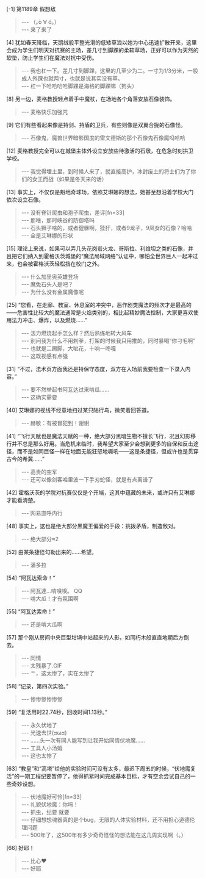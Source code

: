 
[-1] 第1189章 假想敌
>--- （｡ò ∀ ó｡）<br>
>--- 来了来了<br>

[4] 犹如春天降临，天鹅绒般平整光滑的低矮草浪以她为中心迅速扩散开来，这里会成为学生们明天对抗赛的主场，差几寸到脚踝的柔软草场，正好可以作为天然的软垫，防止学生们在魔法对抗中受伤。
>--- 我也杠一下。差几寸到脚踝，这里的几至少为二。一寸为1/3分米，一般成人外踝也就两寸，也就是说其实没有草。<br>
>--- 杠一下哈哈哈哈脚踝是海格的脚踝嘛（狗头）<br>

[8] 另一边，麦格教授轻点着手中魔杖，在场地各个角落安放石像装饰。
>--- 麦格快乐加强咒<br>

[9] 它们有些看起来像是持剑、持盾的卫兵，有些则像是双翼合拢的石像怪。
>--- 石像鬼，魔兽世界暗影国度的雷文德斯的那个石像鬼石像魔吗哈哈<br>

[12] 麦格教授完全可以在城堡主体外设立安放些待激活的石墩，在危急时刻拱卫学校。
>--- 我觉得埋土里，到时候人来了，就直接高护，冰封废土的将士们为了你们的女王而战（如果是冬天来的话）<br>

[13] 事实上，不仅仅是魁地奇球场，依照艾琳娜的想法，她甚至想沿着学校大门依次设立石像。
>--- 没有脊针爬虫和孢子爬虫，差评[fn=33]<br>
>--- 那啥，那时峡谷的防御塔吗<br>
>--- 石头狮子啥的，或者貔貅啊，狴犴，或者9龙子，9凤女的石像？哈哈<br>
>--- 全是艾琳娜的形状<br>

[15] 理论上来说，如果可以弄几头花岗岩火龙、哥斯拉、利维坦之类的石像，并且把它们纳入到霍格沃茨城堡的“魔法局域网络”认证中，哪怕全世界巨人一起冲过来，也会被霍格沃茨轻松挡在校门之外。
>--- 什么加里奥英雄登场<br>
>--- 魔免石头人是吧？<br>
>--- 为什么没有金属魔像呢<br>

[25] “您看，在走廊、教室、休息室的冲突中，恶作剧类魔法的频次才是最高的——危害性比较大的魔法通常是火焰类别的，相比起精妙魔法控制，大家更喜欢使用法力冲击、爆炸，以及燃烧……”
>--- 法力燃烧起手怎么样？然后熟练地转大风车<br>
>--- 别问我为什么不用刺拳，打架的时候我只用推的，同时暴喝“你刁毛啊”<br>
>--- 也就是二踢脚，大呲花，十响一咚嘎<br>
>--- 这既视感有点强<br>

[31] “不过，法术页方面我还是持保守态度，双方在入场前我要检查一下录入内容。”
>--- 要不然举起书阿瓦达过来啃瓜……<br>
>--- 这确实需要<br>

[40] 艾琳娜的视线不经意地扫过某只陆行鸟，微笑着回答道。
>--- 赫敏：有被冒犯到！谢谢<br>

[41] “飞行天赋也是魔法天赋的一种，绝大部分黑暗生物不擅长飞行，况且幻影移行并不总是那么好用。当危机来临时，我希望大家至少会想到更多的自保和反击途径，而不是如同巨怪一样在地面无能狂怒地嘶吼——这是条捷径，但或许也是贯穿古今的希冀……”
>--- 高贵的空军<br>
>--- 还可以像剑客哈里波一下手刃蛇怪，就是有点离谱了<br>

[42] 霍格沃茨的学院对抗赛仅仅是个开端，这其中蕴藏的未来，或许只有艾琳娜才能看清楚。
>--- 网易直呼内行<br>

[48] 事实上，这也是绝大部分黑魔王偏爱的手段：挑拨矛盾，制造敌对。
>--- 绝大部分≈2<br>

[52] 由某条捷径勾勒出来的……希望。
>--- 潘多拉<br>

[54] “阿瓦达索命！”
>--- 阿瓦達...啃嗅嗅。 QQ<br>
>--- 啃大瓜！才有氛围啊<br>

[55] “阿瓦达索命！”
>--- 还是啃大瓜啊<br>

[57] 那个刚从房间中央巨型坩埚中站起来的人影，如同朽木般直直地朝后方倒去。
>--- 同情<br>
>--- 太残暴了.GIF<br>
>--- 艹，这太惨了，实在太惨了<br>

[58] “记录，第四次实验。”
>--- 惨惨惨惨惨惨<br>

[59] “复活用时22.74秒，回收时间1.13秒。”
>--- 永久伏地了<br>
>--- 光速去世(ಡωಡ)<br>
>--- ……头一次有同人能写到让我开始同情伏地魔……<br>
>--- 工具人小汤姆<br>
>--- 这也太惨了<br>

[63] “教皇”和“高塔”给他的实验时间可没有太多，最迟下周五的时候，“伏地魔复活”的一期工程纪要暂停了，他得抓紧时间完成基本目标，才有空余尝试自己的一些奇妙设想。
>--- 伏地魔好可怜[fn=33]<br>
>--- 礼貌伏地魔：你吗！<br>
>--- 抓虫，纪要  就要<br>
>--- 仔细想想魂器真的是个bug，无限的人体实验材料，还不用担心道德伦理问题<br>
>--- 500年了，这500年有多少奇奇怪怪的想法能在这几周实现啊（。）<br>

[66] 好耶！
>--- 比心❤<br>
>--- 好耶<br>
